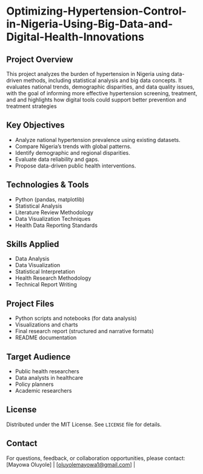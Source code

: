 # Optimizing-Hypertension-Control-in-Nigeria-Using-Big-Data-and-Digital-Health-Innovations

## Project Overview

This project analyzes the burden of hypertension in Nigeria using data-driven methods, including statistical analysis and big data concepts. It evaluates national trends, demographic disparities, and data quality issues, with the goal of informing more effective hypertension screening, treatment, and  and highlights how digital tools could support better prevention and treatment strategies

## Key Objectives

- Analyze national hypertension prevalence using existing datasets.
- Compare Nigeria’s trends with global patterns.
- Identify demographic and regional disparities.
- Evaluate data reliability and gaps.
- Propose data-driven public health interventions.

## Technologies & Tools

- Python (pandas, matplotlib)
- Statistical Analysis
- Literature Review Methodology
- Data Visualization Techniques
- Health Data Reporting Standards

## Skills Applied

- Data Analysis  
- Data Visualization  
- Statistical Interpretation  
- Health Research Methodology  
- Technical Report Writing  

## Project Files

- Python scripts and notebooks (for data analysis)
- Visualizations and charts
- Final research report (structured and narrative formats)
- README documentation

## Target Audience

- Public health researchers  
- Data analysts in healthcare  
- Policy planners  
- Academic researchers  

## License

Distributed under the MIT License. See `LICENSE` file for details.

## Contact

For questions, feedback, or collaboration opportunities, please contact:  
[Mayowa Oluyole] | [oluyolemayowa1@gmail.com] |
